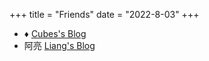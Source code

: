 +++
title = "Friends"
date = "2022-8-03"
+++
-  ♦️ [Cubes's Blog](https://www.cybeor.com)
-  阿亮 [Liang's Blog](https://mlzzen.vercel.app)